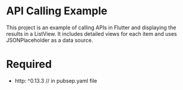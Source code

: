 # API Calling Example

This project is an example of calling APIs in Flutter and displaying the results in a ListView. It includes detailed views for each item and uses JSONPlaceholder as a data source.


# Required 
  - http: ^0.13.3 // in pubsep.yaml file
   

  

 
